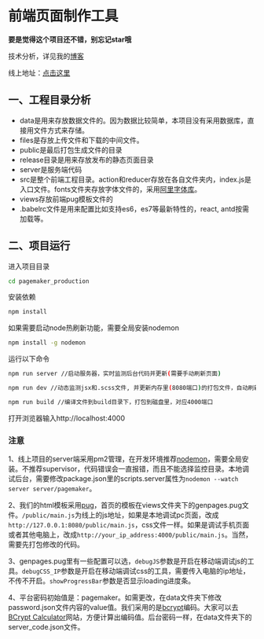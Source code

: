 # 前端页面制作工具

**要是觉得这个项目还不错，别忘记star哦**

技术分析，详见我的[博客](https://www.wty90.com/2018/01/11/pagemaker/)

线上地址：[点击这里](https://pagemaker.wty90.com)

## 一、工程目录分析
* data是用来存放数据文件的。因为数据比较简单，本项目没有采用数据库，直接用文件方式来存储。
* files是存放上传文件和下载的中间文件。
* public是最后打包生成文件的目录
* release目录是用来存放发布的静态页面目录
* server是服务端代码
* src是整个前端工程目录。action和reducer存放在各自文件夹内，index.js是入口文件。fonts文件夹存放字体文件的，采用[阿里字体库](iconfont.cn)。
* views存放前端pug模板文件的
* .babelrc文件是用来配置比如支持es6，es7等最新特性的，react, antd按需加载等。  

## 二、项目运行
进入项目目录
```bash
cd pagemaker_production
```
安装依赖
```bash
npm install
```
如果需要启动node热刷新功能，需要全局安装nodemon
```bash
npm install -g nodemon
```
运行以下命令
```bash
npm run server //启动服务器，实时监测后台代码并更新(需要手动刷新页面)

npm run dev //动态监测jsx和.scss文件, 并更新内存里(8080端口)的打包文件，自动刷新页面

npm run build //编译文件到build目录下，打包到磁盘里，对应4000端口
```
打开浏览器输入http://localhost:4000

### 注意
1、线上项目的server端采用pm2管理，在开发环境推荐[nodemon](https://github.com/remy/nodemon/)，需要全局安装。不推荐supervisor，代码错误会一直报错，而且不能选择监控目录。本地调试后台，需要修改package.json里的scripts.server属性为`nodemon --watch server server/pagemaker`。

2、我们的html模板采用[pug](https://pugjs.org/api/getting-started.html)，首页的模板在views文件夹下的genpages.pug文件。`/public/main.js`为线上的js地址，如果是本地调试pc页面，改成`http://127.0.0.1:8080/public/main.js`，css文件一样。如果是调试手机页面或者其他电脑上，改成`http://your_ip_address:4000/public/main.js`。当然，需要先打包修改的代码。

3、genpages.pug里有一些配置可以选，`debugJS`参数是开启在移动端调试js的工具。`debugCSS_IP`参数是开启在移动端调试css的工具，需要传入电脑的ip地址，不传不开启。`showProgressBar`参数是否显示loading进度条。

4、平台密码初始值是：pagemaker。如需更改，在data文件夹下修改password.json文件内容的value值。我们采用的是[bcrypt](https://github.com/kelektiv/node.bcrypt.js)编码。大家可以去[BCrypt Calculator](https://www.dailycred.com/article/bcrypt-calculator)网站，方便计算出编码值。后台密码一样，在data文件夹下的server_code.json文件。